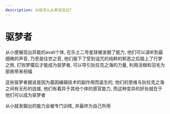 ```yaml
---
description: 以前怎么从来没见过?
---
```


# 驱梦者

从小便展现出异能的avali个体, 在乐土二号星球被发掘了能力, 他们可以请听到最细微的声音, 乃至是往世之音, 他们服下了受到诅咒的纯粹的邪恶之后踏上了行梦之旅, 打败梦魇后才能成为驱梦者, 可以导引狄拉克之海的力量, 利用活根和羽毛为部族带来祝福

这些驱梦者据说是因为基因编辑技术的副作用而诞生的, 他们的思维与狄拉克之海之间有无形的连接, 他们有着异于其他个体的感官能力, 而这种变异的好处就在于他们可以成为驱梦者

从小就发掘出的能力会被专门训练, 并最终为自己所用
